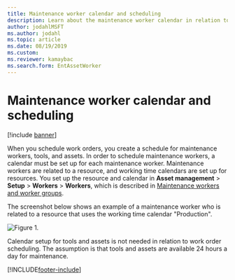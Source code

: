 ```yaml
---
title: Maintenance worker calendar and scheduling
description: Learn about the maintenance worker calendar in relation to scheduling in Asset Management, including an example of a maintenance worker relating to a resource.
author: jodahlMSFT
ms.author: jodahl
ms.topic: article
ms.date: 08/19/2019
ms.custom:
ms.reviewer: kamaybac 
ms.search.form: EntAssetWorker 
---
```


# Maintenance worker calendar and scheduling

[!include [banner](../../includes/banner.md)]

 

When you schedule work orders, you create a schedule for maintenance workers, tools, and assets. In order to schedule maintenance workers, a calendar must be set up for each maintenance worker. Maintenance workers are related to a resource, and working time calendars are set up for resources. You set up the resource and calendar in **Asset management** > **Setup** > **Workers** > **Workers**, which is described in [Maintenance workers and worker groups](../setup-for-objects/workers-and-worker-groups.md).

The screenshot below shows an example of a maintenance worker who is related to a resource that uses the working time calendar "Production".

![Figure 1.](media/01-work-order-scheduling.png)

Calendar setup for tools and assets is not needed in relation to work order scheduling. The assumption is that tools and assets are available 24 hours a day for maintenance.



[!INCLUDE[footer-include](../../../includes/footer-banner.md)]